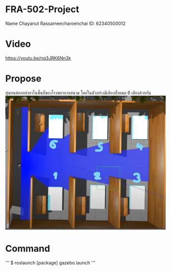 # FRA-502-Project
Name Chayanut Rassameecharoenchai ID: 62340500012
# Video
https://youtu.be/nq3JRK6Nn3k
# Propose
หุ่นยนต์คอยส่งยาในพื้นที่ของโรงพยาบาลสนาม โดยในตัวอย่างมีเตียงทั้งหมด 6 เตียงด้วยกัน
![alt text](https://github.com/aumchayanut/FRA-502-Project/blob/main/World.jpg?raw=true)
# Command
'''
$ roslaunch [package] gazebo.launch
'''
